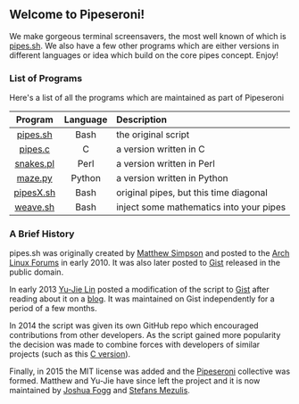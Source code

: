 ## Welcome to Pipeseroni!

We make gorgeous terminal screensavers, the most well known of which is
[pipes.sh][]. We also have a few other programs which are either versions in
different languages or idea which build on the core pipes concept. Enjoy!

[pipes.sh]: https://pipeseroni.github.io/pipes.sh


### List of Programs

Here's a list of all the programs which are maintained as part of Pipeseroni

| Program                                             | Language | Description                             |
| :-------------------------------------------------: | :------: | :-------------------------------------- |
| [pipes.sh](https://pipeseroni.github.io/pipes.sh)   | Bash     | the original script                     |
| [pipes.c](https://pipeseroni.github.io/pipes.c)     | C        | a version written in C                  |
| [snakes.pl](https://pipeseroni.github.io/snakes.pl) | Perl     | a version written in Perl               |
| [maze.py](https://pipeseroni.github.io/maze.py)     | Python   | a version written in Python             |
| [pipesX.sh](https://pipeseroni.github.io/pipesX.sh) | Bash     | original pipes, but this time diagonal  |
| [weave.sh](https://pipeseroni.github.io/weave.sh)   | Bash     | inject some mathematics into your pipes |


### A Brief History

pipes.sh was originally created by [Matthew Simpson][]  and posted to the [Arch
Linux Forums][] in early 2010. It was also later posted to [Gist][GistMS]
released in the public domain.

[Matthew Simpson]: https://github.com/msimpson
[Arch Linux Forums]: https://bbs.archlinux.org/viewtopic.php?pid=728932#p728932
[GistMS]: https://gist.github.com/msimpson/1096939


In early 2013 [Yu-Jie Lin] posted a modification of the script to
[Gist][GistYJL] after reading about it on a [blog][]. It was maintained on Gist
independently for a period of a few months.

[Yu-Jie Lin]: https://github.com/livibetter
[GistYJL]: https://gist.github.com/livibetter/4689307
[blog]: https://inconsolation.wordpress.com/2013/02/01/pipes-sh-a-little-bit-of-fun/


In 2014 the script was given its own GitHub repo which encouraged contributions
from other developers. As the script gained more popularity the decision was
made to combine forces with developers of similar projects (such as this [C
version][pipes.c]).

[pipes.c]: https://github.com/pipeseroni/pipes.c


Finally, in 2015 the MIT license was added and the [Pipeseroni][] collective
was formed. Matthew and Yu-Jie have since left the project and it is now
maintained by [Joshua Fogg][] and [Stefans Mezulis][].

[Pipeseroni]: https://github.com/pipeseroni
[Joshua Fogg]: https://github.com/Foggalong
[Stefans Mezulis]: https://github.com/OneLastTry

